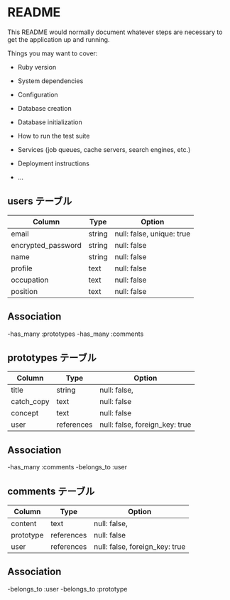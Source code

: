 # README

This README would normally document whatever steps are necessary to get the
application up and running.

Things you may want to cover:

* Ruby version

* System dependencies

* Configuration

* Database creation

* Database initialization

* How to run the test suite

* Services (job queues, cache servers, search engines, etc.)

* Deployment instructions

* ...

## users テーブル

| Column             | Type  |Option                    |
| ------------------ |------ |------------------------- |
| email              |string |null: false, unique: true |
| encrypted_password |string |null: false               |
| name               |string |null: false               |
| profile            |text   |null: false               |
| occupation         |text   |null: false               |
| position           |text   |null: false               |

## Association
-has_many :prototypes
-has_many :comments


## prototypes テーブル

| Column     | Type      |Option                         |
| ---------- |---------- |------------------------------ |
| title      |string     |null: false,                   |
| catch_copy |text       |null: false                    |
| concept    |text       |null: false                    |
| user       |references |null: false, foreign_key: true |

## Association
-has_many :comments
-belongs_to :user


## comments テーブル

| Column    | Type      |Option                         |
| --------- |---------- |------------------------------ |
| content   |text       |null: false,                   |
| prototype |references |null: false                    |
| user      |references |null: false, foreign_key: true |

## Association
-belongs_to :user
-belongs_to :prototype
